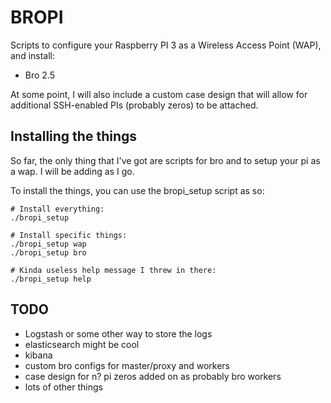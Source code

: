 # BROPI
Scripts to configure your Raspberry PI 3 as a Wireless Access Point (WAP), and install:
- Bro 2.5

At some point, I will also include a custom case design that will allow for additional SSH-enabled PIs (probably zeros) to be attached.

## Installing the things
So far, the only thing that I've got are scripts for bro and to setup your pi as a wap. I will be adding as I go.

To install the things, you can use the bropi_setup script as so:
```
# Install everything:
./bropi_setup

# Install specific things:
./bropi_setup wap
./bropi_setup bro

# Kinda useless help message I threw in there:
./bropi_setup help
```

## TODO
- Logstash or some other way to store the logs
- elasticsearch might be cool
- kibana
- custom bro configs for master/proxy and workers
- case design for n? pi zeros added on as probably bro workers
- lots of other things
